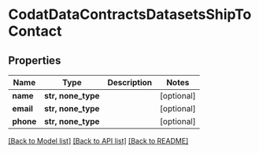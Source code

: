# CodatDataContractsDatasetsShipToContact


## Properties
Name | Type | Description | Notes
------------ | ------------- | ------------- | -------------
**name** | **str, none_type** |  | [optional] 
**email** | **str, none_type** |  | [optional] 
**phone** | **str, none_type** |  | [optional] 

[[Back to Model list]](../README.md#documentation-for-models) [[Back to API list]](../README.md#documentation-for-api-endpoints) [[Back to README]](../README.md)


